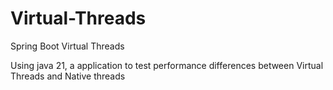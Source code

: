 # Virtual-Threads

Spring Boot Virtual Threads

Using java 21, a application to test performance differences between Virtual Threads and Native threads
